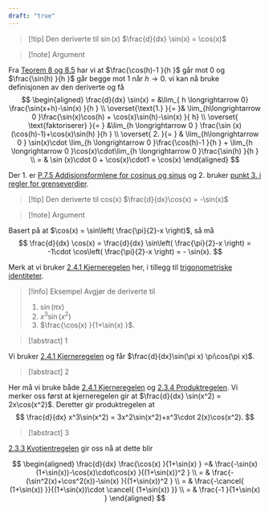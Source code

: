 ```yaml
---
draft: "true"
---
```

> [!tip] Den deriverte til $\sin(x)$ 
>   $\frac{d}{dx} \sin(x) = \cos(x)$

> [!note] Argument 
> 

Fra [Teorem 8 og 8.5](Kapittel%202%20-%20derivasjon/2.5.1%20Spesielle%20trigonometriske%20grenser.md) har vi at $\frac{\cos(h)-1 }{h }$ går mot $0$ og $\frac{\sin(h) }{h }$ går begge mot $1$ når $h \longrightarrow 0$. vi kan nå bruke definisjonen av den deriverte og få
$$
\begin{aligned} 
  \frac{d}{dx} \sin(x) 
   = &\lim_{ h \longrightarrow  0} \frac{\sin(x+h)-\sin(x) }{h } \\
   \overset{\text{1.} }{=  }& \lim_{h\longrightarrow 0 }\frac{\sin(x)\cos(h) + \cos(x)\sin(h)-\sin(x) }{ h} \\
   \overset{ \text{faktoriserer} }{=  } &\lim_{h \longrightarrow  0 }  \frac{\sin (x)(\cos(h)-1)+\cos(x)\sin(h) }{h } \\
   \overset{ 2. }{=  } & \lim_{h\longrightarrow  0 } \sin(x)\cdot \lim_{h \longrightarrow  0 }\frac{\cos(h)-1 }{h }  + \lim_{h \longrightarrow  0 }\cos(x)\cdot\lim_{h \longrightarrow  0   }\frac{\sin(h) }{h } \\
   = & \sin (x)\cdot 0 + \cos(x)\cdot1 = \cos(x)
\end{aligned} 
$$

Der 1. er [P.7.5 Addisjonsformlene for cosinus og sinus](Kapittel%200%20-%20innledende%20kapittel/P.7.5%20Addisjonsformlene%20for%20cosinus%20og%20sinus.md) og 2. bruker [punkt 3. i regler for grenseverdier](Kapittel%201%20-%20grenser%20og%20kontinuitet/2.1%20Grenseverdi%20-%20regler.md).

> [!tip] Den deriverte til cos(x) 
> $\frac{d}{dx}\cos(x) = -\sin(x)$
> 

> [!note] Argument 
> 

Basert på at $\cos(x) = \sin\left( \frac{\pi}{2}-x \right)$, så må 
$$
\frac{d}{dx} \cos(x) = \frac{d}{dx} \sin\left( \frac{\pi}{2}-x \right) = -1\cdot \cos\left( \frac{\pi}{2}-x \right) = - \sin(x).
$$

Merk at vi bruker [2.4.1 Kjerneregelen](Kapittel%202%20-%20derivasjon/2.4.1%20Kjerneregelen.md) her, i tillegg til [trigonometriske identiteter](Kapittel%200%20-%20innledende%20kapittel/P.7.4%20Viktige%20identiteter.md).

> [!info] Eksempel 
> Avgjør de deriverte til
> 1. $\sin(\pi x)$
> 2. $x^3\sin(x^2)$
> 3. $\frac{\cos(x) }{1+\sin(x) }$.

> [!abstract] 1
> 

Vi bruker [2.4.1 Kjerneregelen](Kapittel%202%20-%20derivasjon/2.4.1%20Kjerneregelen.md) og får $\frac{d}{dx}\sin(\pi x) \pi\cos(\pi x)$.

> [!abstract] 2
> 

  Her må vi bruke både [2.4.1 Kjerneregelen](Kapittel%202%20-%20derivasjon/2.4.1%20Kjerneregelen.md) og [2.3.4 Produktregelen](Kapittel%202%20-%20derivasjon/2.3.4%20Produktregelen.md). Vi merker oss først at kjerneregelen gir at $\frac{d}{dx} \sin(x^2) = 2x\cos(x^2)$. Deretter gir produktregelen at
  $$
\frac{d}{dx} x^3\sin(x^2) = 3x^2\sin(x^2)+x^3\cdot 2(x)\cos(x^2).
$$
> [!abstract] 3
> 

[2.3.3 Kvotientregelen](Kapittel%202%20-%20derivasjon/2.3.3%20Kvotientregelen.md) gir oss nå at dette blir

$$
\begin{aligned} 
  \frac{d}{dx} \frac{\cos(x) }{1+\sin(x) } 
=&  \frac{-\sin(x)(1+\sin(x))-\cos(x)\cdot\cos(x) }{(1+\sin(x))^2 } \\
= & \frac{-(\sin^2(x)+\cos^2(x))-\sin(x) }{(1+\sin(x))^2 } \\
= & \frac{-\cancel{ (1+\sin(x)) }}{(1+\sin(x))\cdot \cancel{ (1+\sin(x)) }} \\
= & \frac{-1 }{1+\sin(x) } 
\end{aligned} 
$$


